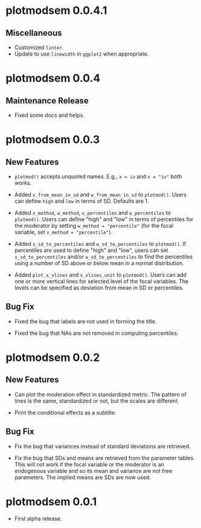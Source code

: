 # plotmodsem 0.0.4.1

## Miscellaneous

- Customized `linter`.
- Update to use `linewidth` in `ggplot2`
  when appropriate.

# plotmodsem 0.0.4

## Maintenance Release

- Fixed some docs and helps.

# plotmodsem 0.0.3

## New Features

- `plotmod()` accepts unquoted names. E.g., `x = iv` and `x = "iv"` both works.

- Added `x_from_mean_in_sd` and `w_from_mean_in_sd` to `plotmod()`. Users can
  define `high` and `low` in terms of SD. Defaults are 1.

- Added `x_method`, `w_method`, `x_percentiles` and `w_percentiles` to `plotmod()`.
  Users can define "high" and "low" in terms of percentiles for the moderator
  by setting `w_method = "percentile"` (for the focal variable, set
  `x_method = "percentile"`).

- Added `x_sd_to_percentiles` and `w_sd_to_percentiles` to `plotmod()`.
  If percentiles are used to define "high" and "low", users can set
  `x_sd_to_percentiles` and/or `w_sd_to_percentiles` to find the percentiles
  using a number of SD above or below mean in a normal distribution.

- Added `plot_x_vlines` and `x_vlines_unit` to `plotmod()`. Users can add
  one or more vertical lines for selected level of the focal variables.
  The levels can be specified as deviation from mean in SD or percentiles.

## Bug Fix

- Fixed the bug that labels are not used in forming the title.

- Fixed the bug that NAs are not removed in computing percentiles.

# plotmodsem 0.0.2

## New Features

- Can plot the moderation effect in standardized metric. The pattern of lines
  is the same, standardized or not, but the scales are different.

- Print the conditional effects as a subtitle.

## Bug Fix

- Fix the bug that variances instead of standard deviations are retrieved.

- Fix the bug that SDs and means are retrieved from the parameter tables. This
  will not work if the focal variable or the moderator is an endogenous variable
  and so its mean and variance are not free parameters. The implied means are
  SDs are now used.

# plotmodsem 0.0.1

- First alpha release.
